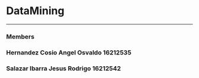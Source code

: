 # DataMining
---
### Members
### Hernandez Cosio Angel Osvaldo 16212535
### Salazar Ibarra Jesus Rodrigo  16212542
